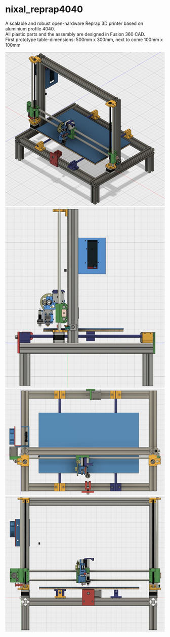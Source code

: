 # nixal_reprap4040   

A scalable and robust open-hardware Reprap 3D printer based on aluminium profile 4040.  
All plastic parts and the assembly are designed in Fusion 360 CAD.  
First prototype table-dimensions: 500mm x 300mm, next to come 100mm x 100mm

![nixal i3](nixal_reprap4040_asm.jpg "nixal_reprap4040 3D printer")  
![nixal i3](nixal_reprap4040_asm2.jpg "nixal_reprap4040 3D printer") 
![nixal i3](nixal_reprap4040_asm3.jpg "nixal_reprap4040 3D printer") 
![nixal i3](nixal_reprap4040_asm4.jpg "nixal_reprap4040 3D printer") 





